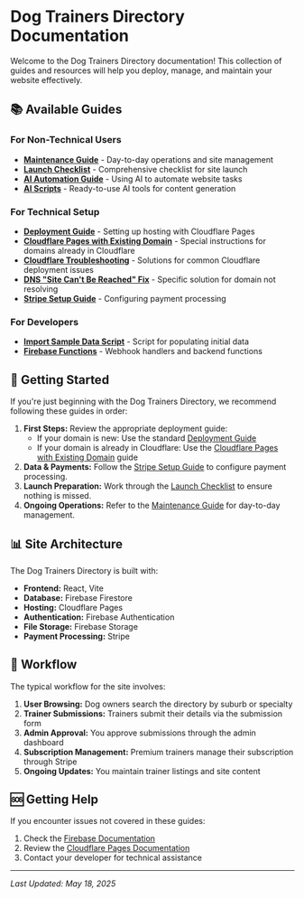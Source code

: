 # Dog Trainers Directory Documentation

Welcome to the Dog Trainers Directory documentation! This collection of guides and resources will help you deploy, manage, and maintain your website effectively.

## 📚 Available Guides

### For Non-Technical Users

- [**Maintenance Guide**](maintenance-guide.md) - Day-to-day operations and site management
- [**Launch Checklist**](launch-checklist.md) - Comprehensive checklist for site launch
- [**AI Automation Guide**](ai-automation-guide.md) - Using AI to automate website tasks
- [**AI Scripts**](../scripts/README.md) - Ready-to-use AI tools for content generation

### For Technical Setup

- [**Deployment Guide**](deployment-guide.md) - Setting up hosting with Cloudflare Pages
- [**Cloudflare Pages with Existing Domain**](cloudflare-pages-existing-domain.md) - Special instructions for domains already in Cloudflare
- [**Cloudflare Troubleshooting**](cloudflare-troubleshooting.md) - Solutions for common Cloudflare deployment issues
- [**DNS "Site Can't Be Reached" Fix**](dns-not-resolving-fix.md) - Specific solution for domain not resolving
- [**Stripe Setup Guide**](stripe-setup-guide.md) - Configuring payment processing

### For Developers

- [**Import Sample Data Script**](../scripts/import-sample-data.js) - Script for populating initial data
- [**Firebase Functions**](../functions/index.js) - Webhook handlers and backend functions

## 🚀 Getting Started

If you're just beginning with the Dog Trainers Directory, we recommend following these guides in order:

1. **First Steps:** Review the appropriate deployment guide:
   - If your domain is new: Use the standard [Deployment Guide](deployment-guide.md)
   - If your domain is already in Cloudflare: Use the [Cloudflare Pages with Existing Domain](cloudflare-pages-existing-domain.md) guide
2. **Data & Payments:** Follow the [Stripe Setup Guide](stripe-setup-guide.md) to configure payment processing.
3. **Launch Preparation:** Work through the [Launch Checklist](launch-checklist.md) to ensure nothing is missed.
4. **Ongoing Operations:** Refer to the [Maintenance Guide](maintenance-guide.md) for day-to-day management.

## 📊 Site Architecture

The Dog Trainers Directory is built with:

- **Frontend:** React, Vite
- **Database:** Firebase Firestore
- **Hosting:** Cloudflare Pages
- **Authentication:** Firebase Authentication
- **File Storage:** Firebase Storage
- **Payment Processing:** Stripe

## 🔄 Workflow

The typical workflow for the site involves:

1. **User Browsing:** Dog owners search the directory by suburb or specialty
2. **Trainer Submissions:** Trainers submit their details via the submission form
3. **Admin Approval:** You approve submissions through the admin dashboard
4. **Subscription Management:** Premium trainers manage their subscription through Stripe
5. **Ongoing Updates:** You maintain trainer listings and site content

## 🆘 Getting Help

If you encounter issues not covered in these guides:

1. Check the [Firebase Documentation](https://firebase.google.com/docs)
2. Review the [Cloudflare Pages Documentation](https://developers.cloudflare.com/pages/)
3. Contact your developer for technical assistance

---

*Last Updated: May 18, 2025*